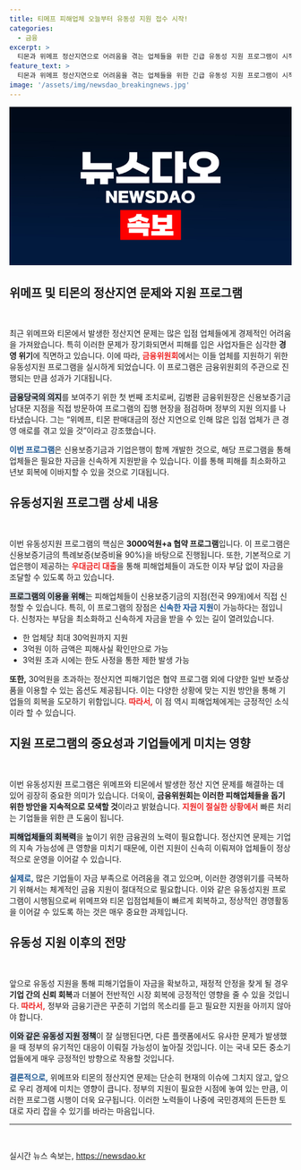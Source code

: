 ```yaml
---
title: 티메프 피해업체 오늘부터 유동성 지원 접수 시작!
categories:
  - 금융
excerpt: >
  티몬과 위메프 정산지연으로 어려움을 겪는 업체들을 위한 긴급 유동성 지원 프로그램이 시작됐다! 금융위원장이 현장을 점검하며 빠른 집행의 중요성을 강조한 가운데, 최대 30억원 지원이 가능하다. 피해업체의 경영회복을 위한 긴급 돌파구가 될 전망!
feature_text: >
  티몬과 위메프 정산지연으로 어려움을 겪는 업체들을 위한 긴급 유동성 지원 프로그램이 시작됐다! 금융위원장이 현장을 점검하며 빠른 집행의 중요성을 강조한 가운데, 최대 30억원 지원이 가능하다. 피해업체의 경영회복을 위한 긴급 돌파구가 될 전망!
image: '/assets/img/newsdao_breakingnews.jpg'
---
```


<p><img src="/assets/img/newsdao_breakingnews.jpg" alt="koreaapp 속보" /></p>

<h2 data-ke-size="size26">위메프 및 티몬의 정산지연 문제와 지원 프로그램</h2>

<p data-ke-size="size16">&nbsp;</p>

<p data-ke-size="size16">최근 위메프와 티몬에서 발생한 정산지연 문제는 많은 입점 업체들에게 경제적인 어려움을 가져왔습니다. 특히 이러한 문제가 장기화되면서 피해를 입은 사업자들은 심각한 <b>경영 위기</b>에 직면하고 있습니다. 이에 따라, <b><span style="color: #ee2323;">금융위원회</span></b>에서는 이들 업체를 지원하기 위한 유동성지원 프로그램을 실시하게 되었습니다. 이 프로그램은 금융위원회의 주관으로 진행되는 만큼 성과가 기대됩니다.</p>

<p data-ke-size="size16"><b><span style="background-color: #21538527;">금융당국의 의지</span></b>를 보여주기 위한 첫 번째 조치로써, 김병환 금융위원장은 신용보증기금 남대문 지점을 직접 방문하여 프로그램의 집행 현장을 점검하며 정부의 지원 의지를 나타냈습니다. 그는 “위메프, 티몬 판매대금의 정산 지연으로 인해 많은 입점 업체가 큰 경영 애로를 겪고 있을 것”이라고 강조했습니다.</p>

<p data-ke-size="size16"><b><span style="color: #1a5490;">이번 프로그램</span></b>은 신용보증기금과 기업은행이 함께 개발한 것으로, 해당 프로그램을 통해 업체들은 필요한 자금을 신속하게 지원받을 수 있습니다. 이를 통해 피해를 최소화하고 년보 회복에 이바지할 수 있을 것으로 기대됩니다.</p>

<h2 data-ke-size="size26">유동성지원 프로그램 상세 내용</h2>

<p data-ke-size="size16">&nbsp;</p>

<p data-ke-size="size16">이번 유동성지원 프로그램의 핵심은 <b>3000억원+a 협약 프로그램</b>입니다. 이 프로그램은 신용보증기금의 특례보증(보증비율 90%)을 바탕으로 진행됩니다. 또한, 기본적으로 기업은행이 제공하는 <b><span style="color: #ee2323;">우대금리 대출</span></b>을 통해 피해업체들이 과도한 이자 부담 없이 자금을 조달할 수 있도록 하고 있습니다.</p>

<p data-ke-size="size16"><b><span style="background-color: #21538527;">프로그램의 이용을 위해</span></b>는 피해업체들이 신용보증기금의 지점(전국 99개)에서 직접 신청할 수 있습니다. 특히, 이 프로그램의 장점은 <b><span style="color: #1a5490;">신속한 자금 지원</span></b>이 가능하다는 점입니다. 신청자는 부담을 최소화하고 신속하게 자금을 받을 수 있는 길이 열려있습니다.</p>

<ul>
  <li>한 업체당 최대 30억원까지 지원</li>
  <li>3억원 이하 금액은 피해사실 확인만으로 가능</li>
  <li>3억원 초과 시에는 한도 사정을 통한 제한 발생 가능</li>
</ul>

<p data-ke-size="size16"><b>또한,</b> 30억원을 초과하는 정산지연 피해기업은 협약 프로그램 외에 다양한 일반 보증상품을 이용할 수 있는 옵션도 제공됩니다. 이는 다양한 상황에 맞는 지원 방안을 통해 기업들의 회복을 도모하기 위함입니다. <b><span style="color: #ee2323;">따라서,</span></b> 이 점 역시 피해업체에게는 긍정적인 소식이라 할 수 있습니다.</p>

<h2 data-ke-size="size26">지원 프로그램의 중요성과 기업들에게 미치는 영향</h2>

<p data-ke-size="size16">&nbsp;</p>

<p data-ke-size="size16">이번 유동성지원 프로그램은 위메프와 티몬에서 발생한 정산 지연 문제를 해결하는 데 있어 굉장히 중요한 의미가 있습니다. 더욱이, <b>금융위원회는 이러한 피해업체들을 돕기 위한 방안을 지속적으로 모색할 것</b>이라고 밝혔습니다. <b><span style="color: #ee2323;">지원이 절실한 상황에서</span></b> 빠른 처리는 기업들을 위한 큰 도움이 됩니다.</p>

<p data-ke-size="size16"><b><span style="background-color: #21538527;">피해업체들의 회복력</span></b>을 높이기 위한 금융권의 노력이 필요합니다. 정산지연 문제는 기업의 지속 가능성에 큰 영향을 미치기 때문에, 이런 지원이 신속히 이뤄져야 업체들이 정상적으로 운영을 이어갈 수 있습니다.</p>

<p data-ke-size="size16"><b><span style="color: #1a5490;">실제로,</span></b> 많은 기업들이 자금 부족으로 어려움을 겪고 있으며, 이러한 경영위기를 극복하기 위해서는 체계적인 금융 지원이 절대적으로 필요합니다. 이와 같은 유동성지원 프로그램이 시행됨으로써 위메프와 티몬 입점업체들이 빠르게 회복하고, 정상적인 경영활동을 이어갈 수 있도록 하는 것은 매우 중요한 과제입니다.</p>

<h2 data-ke-size="size26">유동성 지원 이후의 전망</h2>

<p data-ke-size="size16">&nbsp;</p>

<p data-ke-size="size16">앞으로 유동성 지원을 통해 피해기업들이 자금을 확보하고, 재정적 안정을 찾게 될 경우 <b>기업 간의 신뢰 회복</b>과 더불어 전반적인 시장 회복에 긍정적인 영향을 줄 수 있을 것입니다. <b><span style="color: #ee2323;">따라서,</span></b> 정부와 금융기관은 꾸준히 기업의 목소리를 듣고 필요한 지원을 아끼지 않아야 합니다.</p>

<p data-ke-size="size16"><b><span style="background-color: #21538527;">이와 같은 유동성 지원 정책</span></b>이 잘 실행된다면, 다른 플랫폼에서도 유사한 문제가 발생했을 때 정부의 유기적인 대응이 이뤄질 가능성이 높아질 것입니다. 이는 국내 모든 중소기업들에게 매우 긍정적인 방향으로 작용할 것입니다.</p>

<p data-ke-size="size16"><b><span style="color: #1a5490;">결론적으로,</span></b> 위메프와 티몬의 정산지연 문제는 단순히 현재의 이슈에 그치지 않고, 앞으로 우리 경제에 미치는 영향이 큽니다. 정부의 지원이 필요한 시점에 놓여 있는 만큼, 이러한 프로그램 시행이 더욱 요구됩니다. 이러한 노력들이 나중에 국민경제의 든든한 토대로 자리 잡을 수 있기를 바라는 마음입니다.</p>

<hr>

<p data-ke-size="size16">&nbsp;</p>
실시간 뉴스 속보는, <a href="https://newsdao.kr" rel="dofollow">https://newsdao.kr</a>


